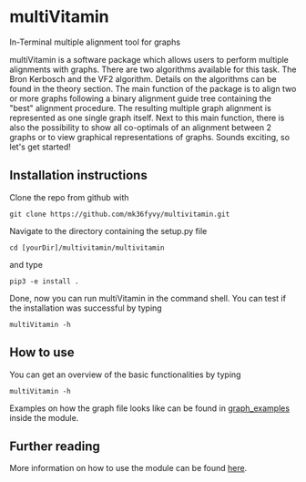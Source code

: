 # multiVitamin
In-Terminal multiple alignment tool for graphs

multiVitamin is a software package which allows users to perform multiple alignments with graphs.
There are two algorithms available for this task. The Bron Kerbosch and the VF2 algorithm. Details
on the algorithms can be found in the theory section. The main function of the package is to align
two or more graphs following a binary alignment guide tree containing the "best" alignment procedure.
The resulting multiple graph alignment is represented as one single graph itself. Next to this main
function, there is also the possibility to show all co-optimals of an alignment between 2 graphs or
to view graphical representations of graphs.
Sounds exciting, so let's get started!


## Installation instructions

Clone the repo from github with
```
git clone https://github.com/mk36fyvy/multivitamin.git
```
Navigate to the directory containing the setup.py file
```
cd [yourDir]/multivitamin/multivitamin
```
and type
```
pip3 -e install .
```
Done, now you can run multiVitamin in the command shell. You can test if the installation was successful by typing
```
multiVitamin -h
```

## How to use

You can get an overview of the basic functionalities by typing
```
multiVitamin -h
```

Examples on how the graph file looks like can be found in [graph_examples](graph_examples) inside the module.


## Further reading

More information on how to use the module can be found [here](multivitaminReadme.pdf).
